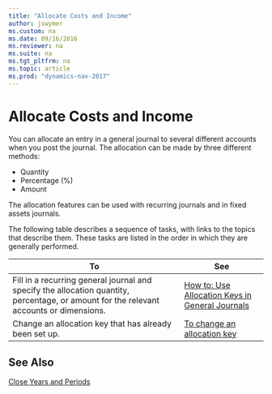 ```yaml
---
title: "Allocate Costs and Income"
author: jswymer
ms.custom: na
ms.date: 09/16/2016
ms.reviewer: na
ms.suite: na
ms.tgt_pltfrm: na
ms.topic: article
ms.prod: "dynamics-nav-2017"
---
```

# Allocate Costs and Income
You can allocate an entry in a general journal to several different accounts when you post the journal. The allocation can be made by three different methods:

- Quantity
- Percentage (%)
- Amount

The allocation features can be used with recurring journals and in fixed assets journals.
<!--You can also distribute the cost or revenue of a line to an intercompany partner when you post a sales or purchase document. When you post the document, a line will be posted in your general journal, and a corresponding line will be created in the intercompany outbox.-->

The following table describes a sequence of tasks, with links to the topics that describe them. These tasks are listed in the order in which they are generally performed.

|To |See |
|---|----|
|Fill in a recurring general journal and specify the allocation quantity, percentage, or amount for the relevant accounts or dimensions.|[How to: Use Allocation Keys in General Journals](ui-how-use-allocation-keys-general-journals.md)|
|Change an allocation key that has already been set up.|[To change an allocation key](ui-how-use-allocation-keys-general-journals.md)|

## See Also
[Close Years and Periods](year-close-years-periods.md)

